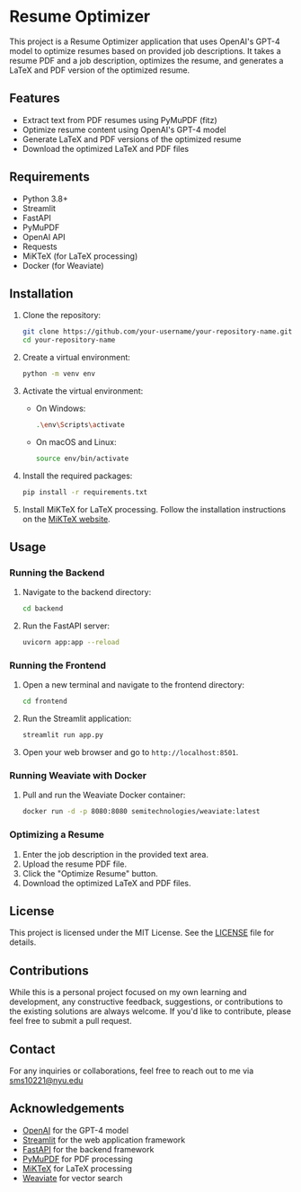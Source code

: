 # Resume Optimizer

This project is a Resume Optimizer application that uses OpenAI's GPT-4 model to optimize resumes based on provided job descriptions. It takes a resume PDF and a job description, optimizes the resume, and generates a LaTeX and PDF version of the optimized resume.

## Features

- Extract text from PDF resumes using PyMuPDF (fitz)
- Optimize resume content using OpenAI's GPT-4 model
- Generate LaTeX and PDF versions of the optimized resume
- Download the optimized LaTeX and PDF files

## Requirements

- Python 3.8+
- Streamlit
- FastAPI
- PyMuPDF
- OpenAI API
- Requests
- MiKTeX (for LaTeX processing)
- Docker (for Weaviate)

## Installation

1. Clone the repository:
    ```bash
    git clone https://github.com/your-username/your-repository-name.git
    cd your-repository-name
    ```

2. Create a virtual environment:
    ```bash
    python -m venv env
    ```

3. Activate the virtual environment:
    - On Windows:
        ```bash
        .\env\Scripts\activate
        ```
    - On macOS and Linux:
        ```bash
        source env/bin/activate
        ```

4. Install the required packages:
    ```bash
    pip install -r requirements.txt
    ```

5. Install MiKTeX for LaTeX processing. Follow the installation instructions on the [MiKTeX website](https://miktex.org/download).

## Usage

### Running the Backend

1. Navigate to the backend directory:
    ```bash
    cd backend
    ```

2. Run the FastAPI server:
    ```bash
    uvicorn app:app --reload
    ```

### Running the Frontend

1. Open a new terminal and navigate to the frontend directory:
    ```bash
    cd frontend
    ```

2. Run the Streamlit application:
    ```bash
    streamlit run app.py
    ```

3. Open your web browser and go to `http://localhost:8501`.

### Running Weaviate with Docker

1. Pull and run the Weaviate Docker container:
    ```bash
    docker run -d -p 8080:8080 semitechnologies/weaviate:latest
    ```

### Optimizing a Resume

1. Enter the job description in the provided text area.
2. Upload the resume PDF file.
3. Click the "Optimize Resume" button.
4. Download the optimized LaTeX and PDF files.

## License

This project is licensed under the MIT License. See the [LICENSE](LICENSE) file for details.

## Contributions
While this is a personal project focused on my own learning and development, any constructive feedback, suggestions, or contributions to the existing solutions are always welcome. If you'd like to contribute, please feel free to submit a pull request.

## Contact
For any inquiries or collaborations, feel free to reach out to me via sms10221@nyu.edu

## Acknowledgements

- [OpenAI](https://openai.com/) for the GPT-4 model
- [Streamlit](https://streamlit.io/) for the web application framework
- [FastAPI](https://fastapi.tiangolo.com/) for the backend framework
- [PyMuPDF](https://pymupdf.readthedocs.io/) for PDF processing
- [MiKTeX](https://miktex.org/) for LaTeX processing
- [Weaviate](https://www.semi.technology/developers/weaviate/current/) for vector search
